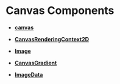 # Canvas Components<a name="EN-US_TOPIC_0000001162494621"></a>

-   **[canvas](canvas.md)**  

-   **[CanvasRenderingContext2D](canvasrenderingcontext2d.md)**  

-   **[Image](image-0.md)**  

-   **[CanvasGradient](canvasgradient.md)**  

-   **[ImageData](imagedata.md)**  


